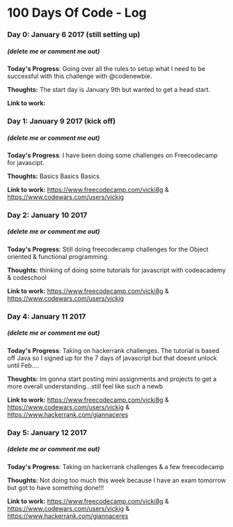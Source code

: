 # 100 Days Of Code - Log

### Day 0: January 6 2017 (still setting up)
##### (delete me or comment me out)

**Today's Progress**: Going over all the rules to setup what I need to be successful with this challenge with @codenewbie. 

**Thoughts:** The start day is January 9th but wanted to get a head start. 

**Link to work:** 

### Day 1: January 9 2017 (kick off)
##### (delete me or comment me out)

**Today's Progress**: I have been doing some challenges on Freecodecamp for javascipt. 

**Thoughts:** Basics Basics Basics 

**Link to work:** https://www.freecodecamp.com/vicki8g & https://www.codewars.com/users/vickig

### Day 2: January 10 2017 
##### (delete me or comment me out)

**Today's Progress**: Still doing freecodecamp challenges for the Object oriented & functional programming.

**Thoughts:** thinking of doing some tutorials for javascript with codeacademy & codeschool

**Link to work:** https://www.freecodecamp.com/vicki8g & https://www.codewars.com/users/vickig

### Day 4: January 11 2017 
##### (delete me or comment me out)

**Today's Progress**: Taking on hackerrank challenges. The tutorial is based off Java so I signed up for the 7 days of javascript but that doesnt unlock until Feb....

**Thoughts:** Im gonna start posting mini assignments and projects to get a more overall understanding...still feel like such a newb

**Link to work:** https://www.freecodecamp.com/vicki8g & https://www.codewars.com/users/vickig & https://www.hackerrank.com/giannaceres

### Day 5: January 12 2017 
##### (delete me or comment me out)

**Today's Progress**: Taking on hackerrank challenges & a few freecodecamp 

**Thoughts:** Not doing too much this week because I have an exam tomorrow but got to have something done!!!

**Link to work:** https://www.freecodecamp.com/vicki8g & https://www.codewars.com/users/vickig & https://www.hackerrank.com/giannaceres
